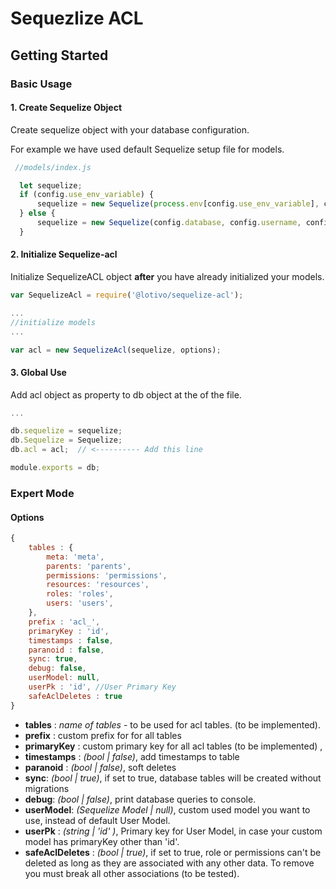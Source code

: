 # Sequezlize ACL

## Getting Started

### Basic Usage

#### 1. Create Sequelize Object

Create sequelize object with your database configuration.

For example we have used default Sequelize setup file for models.

```js
 //models/index.js

  let sequelize;
  if (config.use_env_variable) {
      sequelize = new Sequelize(process.env[config.use_env_variable], config);
  } else {
      sequelize = new Sequelize(config.database, config.username, config.password, config);
  }

```

#### 2. Initialize Sequelize-acl

Initialize SequelizeACL object **after** you have already initialized your models.

```js
var SequelizeAcl = require('@lotivo/sequelize-acl');

...
//initialize models
...

var acl = new SequelizeAcl(sequelize, options);
```

#### 3. Global Use

Add acl object as property to db object at the of the file.

```js
...

db.sequelize = sequelize;
db.Sequelize = Sequelize;
db.acl = acl;  // <---------- Add this line

module.exports = db;
```

### Expert Mode

#### Options

```js
{
    tables : {
        meta: 'meta',
        parents: 'parents',
        permissions: 'permissions',
        resources: 'resources',
        roles: 'roles',
        users: 'users',
    },
    prefix : 'acl_',
    primaryKey : 'id',
    timestamps : false,
    paranoid : false,
    sync: true,
    debug: false,
    userModel: null,
    userPk : 'id', //User Primary Key
    safeAclDeletes : true
}
```

- **tables** : *name of tables* - to be used for acl tables. (to be implemented).
- **prefix** : custom prefix for for all tables
- **primaryKey** : custom primary key for all acl tables (to be implemented) ,
- **timestamps** : *(bool | false)*, add timestamps to table
- **paranoid** : *(bool | false)*, soft deletes
- **sync**: *(bool | true)*, if set to true, database tables will be created without migrations
- **debug**: *(bool | false)*, print database queries to console.
- **userModel**: *(Sequelize Model | null)*, custom used model you want to use, instead of default User Model.
- **userPk** : *(string | 'id' )*, Primary key for User Model, in case your custom model has primaryKey other than 'id'.
- **safeAclDeletes** : *(bool | true)*, if set to true, role or permissions can't be deleted as long as they are associated with any other data. To remove you must break all other associations (to be tested).
